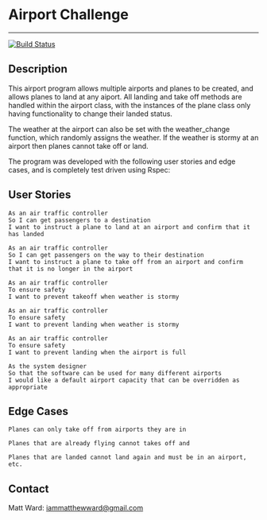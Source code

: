 # Airport Challenge
---------
[![Build Status](https://travis-ci.org/iammatthewward/airport_challenge.svg?branch=master)](https://travis-ci.org/iammatthewward/airport_challenge)

Description
---------

This airport program allows multiple airports and planes to be created, and allows planes to land at any aiport. All landing and take off methods are handled within the airport class, with the instances of the plane class only having functionality to change their landed status.

The weather at the airport can also be set with the weather_change function, which randomly assigns the weather. If the weather is stormy at an airport then planes cannot take off or land.

The program was developed with the following user stories and edge cases, and is completely test driven using Rspec:

User Stories
---------

```
As an air traffic controller
So I can get passengers to a destination
I want to instruct a plane to land at an airport and confirm that it has landed

As an air traffic controller
So I can get passengers on the way to their destination
I want to instruct a plane to take off from an airport and confirm that it is no longer in the airport

As an air traffic controller
To ensure safety
I want to prevent takeoff when weather is stormy

As an air traffic controller
To ensure safety
I want to prevent landing when weather is stormy

As an air traffic controller
To ensure safety
I want to prevent landing when the airport is full

As the system designer
So that the software can be used for many different airports
I would like a default airport capacity that can be overridden as appropriate
```
Edge Cases
---------
```
Planes can only take off from airports they are in

Planes that are already flying cannot takes off and

Planes that are landed cannot land again and must be in an airport, etc.
```

Contact
---------
Matt Ward: iammatthewward@gmail.com
